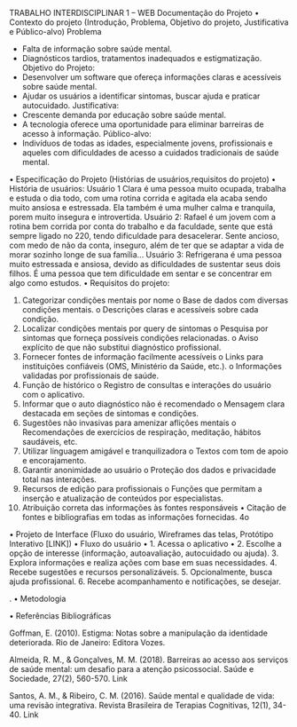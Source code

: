TRABALHO INTERDISCIPLINAR 1 – WEB
Documentação do Projeto	
•	Contexto do projeto (Introdução, Problema, Objetivo do projeto, Justificativa e Público-alvo)
Problema 
 - Falta de informação sobre saúde mental.
  - Diagnósticos tardios, tratamentos inadequados e estigmatização.
  Objetivo do Projeto:
  - Desenvolver um software que ofereça informações claras e acessíveis sobre saúde mental.
  - Ajudar os usuários a identificar sintomas, buscar ajuda e praticar autocuidado.
Justificativa:
  - Crescente demanda por educação sobre saúde mental.
  - A tecnologia oferece uma oportunidade para eliminar barreiras de acesso à informação.
Público-alvo:
  - Indivíduos de todas as idades, especialmente jovens, profissionais e aqueles com dificuldades de acesso a cuidados tradicionais de saúde mental.

•	Especificação do Projeto (Histórias de usuários,requisitos do projeto) 
•	História de usuários:
Usuário 1 Clara é uma pessoa muito ocupada, trabalha
e estuda o dia todo, com uma rotina corrida e agitada ela acaba sendo muito ansiosa e estressada. Ela também é uma mulher calma e tranquila, porem muito insegura e introvertida.
Usuário 2: Rafael é um jovem com a rotina bem corrida por conta do 
trabalho e da faculdade, sente que está sempre ligado no
220, tendo dificuldade para desacelerar. Sente ancioso, com medo de não da conta, inseguro, além de ter que se adaptar a vida de morar sozinho longe de sua família...
Usuário 3: Refrigerana é uma pessoa muito estressada e ansiosa, devido as dificuldades de sustentar seus dois filhos. É uma pessoa que tem dificuldade em sentar e se concentrar em algo como estudos.
•	Requisitos do projeto:
1.	Categorizar condições mentais por nome
o	Base de dados com diversas condições mentais.
o	Descrições claras e acessíveis sobre cada condição.
2.	Localizar condições mentais por query de sintomas
o	Pesquisa por sintomas que forneça possíveis condições relacionadas.
o	Aviso explícito de que não substitui diagnóstico profissional.
3.	Fornecer fontes de informação facilmente acessíveis
o	Links para instituições confiáveis (OMS, Ministério da Saúde, etc.).
o	Informações validadas por profissionais de saúde.
4.	Função de histórico
o	Registro de consultas e interações do usuário com o aplicativo.
5.	Informar que o auto diagnóstico não é recomendado
o	Mensagem clara destacada em seções de sintomas e condições.
6.	Sugestões não invasivas para amenizar aflições mentais
o	Recomendações de exercícios de respiração, meditação, hábitos saudáveis, etc.
7.	Utilizar linguagem amigável e tranquilizadora
o	Textos com tom de apoio e encorajamento.
8.	Garantir anonimidade ao usuário
o	Proteção dos dados e privacidade total nas interações.
9.	Recursos de edição para profissionais
o	Funções que permitam a inserção e atualização de conteúdos por especialistas.
10.	Atribuição correta das informações às fontes responsáveis
•	Citação de fontes e bibliografias em todas as informações fornecidas.
4o

•	Projeto de Interface (Fluxo do usuário, Wireframes das telas, Protótipo Interativo [LINK])
•	Fluxo do usuário
•	1. Acessa o aplicativo
•	2. Escolhe a opção de interesse (informação, autoavaliação, autocuidado ou ajuda).
3. Explora informações e realiza ações com base em suas necessidades.
4. Recebe sugestões e recursos personalizáveis.
5. Opcionalmente, busca ajuda profissional.
6. Recebe acompanhamento e notificações, se desejar.

.
•	Metodologia 
 
 

 



•	Referências Bibliográficas

Goffman, E. (2010). Estigma: Notas sobre a manipulação da identidade deteriorada. Rio de Janeiro: Editora Vozes.

Almeida, R. M., & Gonçalves, M. M. (2018). Barreiras ao acesso aos serviços de saúde mental: um desafio para a atenção psicossocial. Saúde e Sociedade, 27(2), 560-570. Link

Santos, A. M., & Ribeiro, C. M. (2016). Saúde mental e qualidade de vida: uma revisão integrativa. Revista Brasileira de Terapias Cognitivas, 12(1), 34-40. Link

